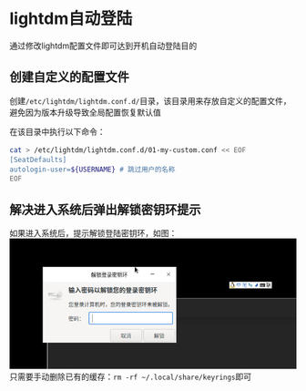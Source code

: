 # lightdm自动登陆
通过修改lightdm配置文件即可达到开机自动登陆目的
## 创建自定义的配置文件
创建`/etc/lightdm/lightdm.conf.d/`目录，该目录用来存放自定义的配置文件，避免因为版本升级导致全局配置恢复默认值

在该目录中执行以下命令：
```bash
cat > /etc/lightdm/lightdm.conf.d/01-my-custom.conf << EOF
[SeatDefaults]
autologin-user=${USERNAME} # 跳过用户的名称
EOF
```
## 解决进入系统后弹出解锁密钥环提示
如果进入系统后，提示解锁登陆密钥环，如图：
![解锁登陆密钥环](./解锁登陆密钥环.png)
只需要手动删除已有的缓存：`rm -rf ~/.local/share/keyrings`即可